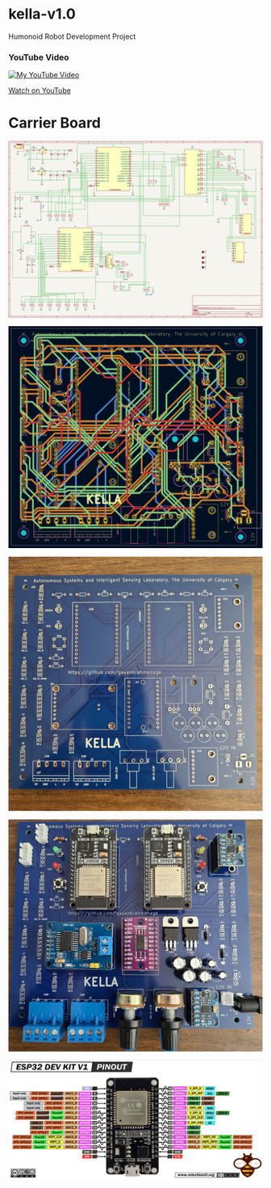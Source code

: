 # kella-v1.0
 Humonoid Robot Development Project

 ### YouTube Video

[![My YouTube Video](http://img.youtube.com/vi/laG0K3bYE8s/0.jpg)](https://www.youtube.com/watch?v=laG0K3bYE8s)

[Watch on YouTube](https://www.youtube.com/watch?v=laG0K3bYE8s)

# Carrier Board 

![Circuit](KELLAPCB/ESP32KiCAD/Circuit.PNG)

![PCB](KELLAPCB/ESP32KiCAD/PCB.PNG)

![PCB](KELLAPCB/ESP32KiCAD/PCB_Printed.jpg) 

![PCB](KELLAPCB/ESP32KiCAD/Soldered.jpg) 

![MSP32](KELLAPCB/ESP32KiCAD/esp32.PNG)


